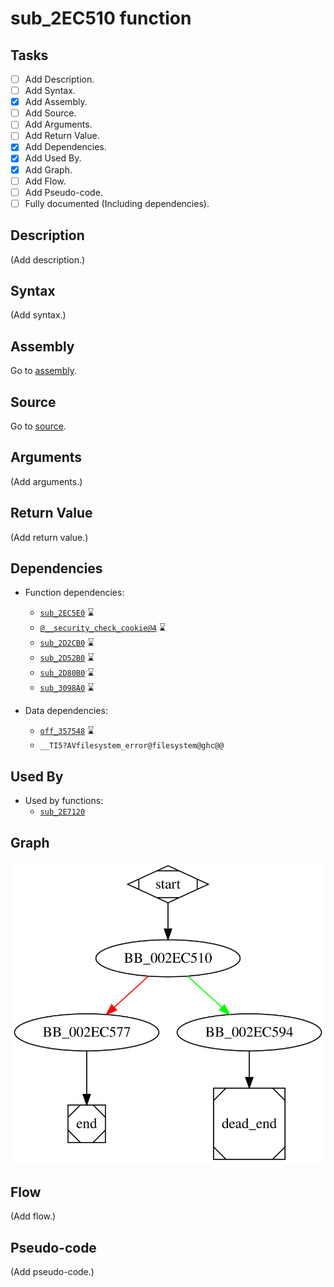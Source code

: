 # sub_2EC510 function

## Tasks

- [ ] Add Description.
- [ ] Add Syntax.
- [X] Add Assembly.
- [ ] Add Source.
- [ ] Add Arguments.
- [ ] Add Return Value.
- [X] Add Dependencies.
- [X] Add Used By.
- [X] Add Graph.
- [ ] Add Flow.
- [ ] Add Pseudo-code.
- [ ] Fully documented (Including dependencies).

## Description

(Add description.)

## Syntax

(Add syntax.)

## Assembly

Go to [assembly](../asm/sub_2EC510.asm).

## Source

Go to [source](../cc/sub_2EC510.cc).

## Arguments

(Add arguments.)

## Return Value

(Add return value.)

## Dependencies

* Function dependencies:
  * [`sub_2EC5E0`](sub_2EC5E0.md) ⌛
  * [`@__security_check_cookie@4`](@__security_check_cookie@4.md) ⌛
  * [`sub_2D2CB0`](sub_2D2CB0.md) ⌛
  * [`sub_2D52B0`](sub_2D52B0.md) ⌛
  * [`sub_2D80B0`](sub_2D80B0.md) ⌛
  * [`sub_3098A0`](sub_3098A0.md) ⌛


* Data dependencies:
  * [`off_357548`](off_357548.md) ⌛
  * `__TI5?AVfilesystem_error@filesystem@ghc@@`

## Used By

* Used by functions:
  * [`sub_2E7120`](sub_2E7120.md)

## Graph

![sub_2EC510 Graph](../svg/sub_2EC510.svg "sub_2EC510 Graph")

## Flow

(Add flow.)

## Pseudo-code

(Add pseudo-code.)
